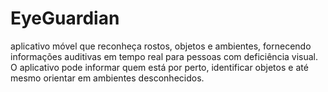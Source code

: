 # EyeGuardian
aplicativo móvel que reconheça rostos, objetos e ambientes, fornecendo informações auditivas em tempo real para pessoas com deficiência visual. O aplicativo pode informar quem está por perto, identificar objetos e até mesmo orientar em ambientes desconhecidos.
